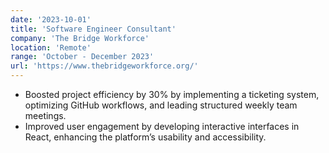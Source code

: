 ```yaml
---
date: '2023-10-01'
title: 'Software Engineer Consultant'
company: 'The Bridge Workforce'
location: 'Remote'
range: 'October - December 2023'
url: 'https://www.thebridgeworkforce.org/'
---
```


- Boosted project efficiency by 30% by implementing a ticketing system, optimizing GitHub workflows, and leading structured weekly team meetings.
- Improved user engagement by developing interactive interfaces in React, enhancing the platform’s usability and accessibility.
